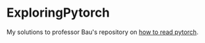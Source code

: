 # ExploringPytorch
My solutions to professor Bau's repository on [how to read pytorch](https://github.com/davidbau/how-to-read-pytorch).
